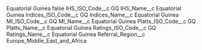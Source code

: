 <?xml version="1.0" encoding="UTF-8"?>
<CustomMetadata xmlns="http://soap.sforce.com/2006/04/metadata" xmlns:xsi="http://www.w3.org/2001/XMLSchema-instance" xmlns:xsd="http://www.w3.org/2001/XMLSchema">
    <label>Equatorial Guinea</label>
    <protected>false</protected>
    <values>
        <field>IHS_ISO_Code__c</field>
        <value xsi:type="xsd:string">GQ</value>
    </values>
    <values>
        <field>IHS_Name__c</field>
        <value xsi:type="xsd:string">Equatorial Guinea</value>
    </values>
    <values>
        <field>Indices_ISO_Code__c</field>
        <value xsi:type="xsd:string">GQ</value>
    </values>
    <values>
        <field>Indices_Name__c</field>
        <value xsi:type="xsd:string">Equatorial Guinea</value>
    </values>
    <values>
        <field>MI_ISO_Code__c</field>
        <value xsi:type="xsd:string">GQ</value>
    </values>
    <values>
        <field>MI_Name__c</field>
        <value xsi:type="xsd:string">Equatorial Guinea</value>
    </values>
    <values>
        <field>Platts_ISO_Code__c</field>
        <value xsi:type="xsd:string">GQ</value>
    </values>
    <values>
        <field>Platts_Name__c</field>
        <value xsi:type="xsd:string">Equatorial Guinea</value>
    </values>
    <values>
        <field>Ratings_ISO_Code__c</field>
        <value xsi:type="xsd:string">GQ</value>
    </values>
    <values>
        <field>Ratings_Name__c</field>
        <value xsi:type="xsd:string">Equatorial Guinea</value>
    </values>
    <values>
        <field>Referral_Region__c</field>
        <value xsi:type="xsd:string">Europe_Middle_East_and_Africa</value>
    </values>
</CustomMetadata>
